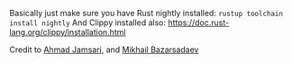 Basically just make sure you have Rust nightly installed: `rustup toolchain install nightly`
And Clippy installed also: https://doc.rust-lang.org/clippy/installation.html

Credit to [Ahmad Jamsari](https://github.com/Terairk), and [Mikhail Bazarsadaev](https://github.com/detterdfd16)
